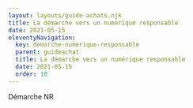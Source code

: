 ```yaml
---
layout: layouts/guide-achats.njk
title: La démarche vers un numérique responsable
date: 2021-05-15
eleventyNavigation:
  key: demarche-numerique-responsable
  parent: guideachat
  title: La démarche vers un numérique responsable
  date: 2021-05-15
  order: 10
---
```


Démarche NR